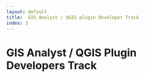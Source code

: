 ```yaml
---
layout: default
title:  GIS Analyst / QGIS plugin Developer Track
index: 3
---
```


GIS Analyst / QGIS Plugin Developers Track
==========================================
